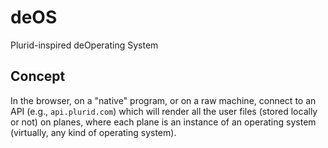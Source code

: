 # deOS



Plurid-inspired deOperating System


## Concept

In the browser, on a "native" program, or on a raw machine, connect to an API (e.g., `api.plurid.com`) which will render all the user files (stored locally or not) on planes, where each plane is an instance of an operating system (virtually, any kind of operating system).
